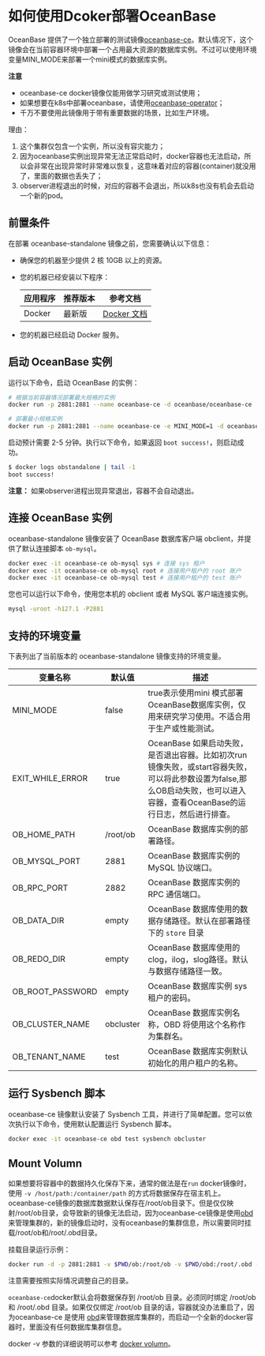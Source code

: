# 如何使用Dcoker部署OceanBase

OceanBase 提供了一个独立部署的测试镜像[oceanbase-ce](https://hub.docker.com/r/oceanbase/oceanbase-ce)。默认情况下，这个镜像会在当前容器环境中部署一个占用最大资源的数据库实例。不过可以使用环境变量MINI_MODE来部署一个mini模式的数据库实例。

**注意**

- oceanbase-ce docker镜像仅能用做学习研究或测试使用；
- 如果想要在k8s中部署oceanbase，请使用[oceanbase-operator](https://github.com/oceanbase/ob-operator)；
- 千万不要使用此镜像用于带有重要数据的场景，比如生产环境。

理由：

1. 这个集群仅包含一个实例，所以没有容灾能力；
2. 因为oceanbase实例出现异常无法正常启动时，docker容器也无法启动，所以会非常在出现异常时非常难以恢复，这意味着对应的容器(container)就没用了，里面的数据也丢失了；
3. observer进程退出的时候，对应的容器不会退出，所以k8s也没有机会去启动一个新的pod。

## 前置条件

在部署 oceanbase-standalone 镜像之前，您需要确认以下信息：

- 确保您的机器至少提供 2 核 10GB 以上的资源。
- 您的机器已经安装以下程序：

    应用程序 | 推荐版本 | 参考文档
    ---     | ------  | -----
    Docker | 最新版 | [Docker 文档](https://docs.docker.com/get-docker/)
- 您的机器已经启动 Docker 服务。

## 启动 OceanBase 实例

运行以下命令，启动 OceanBase 的实例：

```bash
# 根据当前容器情况部署最大规格的实例
docker run -p 2881:2881 --name oceanbase-ce -d oceanbase/oceanbase-ce

# 部署最小规格实例
docker run -p 2881:2881 --name oceanbase-ce -e MINI_MODE=1 -d oceanbase/oceanbase-ce
```

启动预计需要 2-5 分钟。执行以下命令，如果返回 `boot success!`，则启动成功。

```bash
$ docker logs obstandalone | tail -1
boot success!
```

**注意：** 如果observer进程出现异常退出，容器不会自动退出。

## 连接 OceanBase 实例

oceanbase-standalone 镜像安装了 OceanBase 数据库客户端 obclient，并提供了默认连接脚本 `ob-mysql`。

```bash
docker exec -it oceanbase-ce ob-mysql sys # 连接 sys 租户
docker exec -it oceanbase-ce ob-mysql root # 连接用户租户的 root 账户
docker exec -it oceanbase-ce ob-mysql test # 连接用户租户的 test 账户
```

您也可以运行以下命令，使用您本机的 obclient 或者 MySQL 客户端连接实例。

```bash
mysql -uroot -h127.1 -P2881
```

## 支持的环境变量

下表列出了当前版本的 oceanbase-standalone 镜像支持的环境变量。

| 变量名称 | 默认值 | 描述                                                  |
| ---------------- | ------------- | ------------------------------------------------------------ |
| MINI_MODE        | false         | true表示使用mini 模式部署OceanBase数据库实例，仅用来研究学习使用。不适合用于生产或性能测试。 |
| EXIT_WHILE_ERROR | true          | OceanBase 如果启动失败，是否退出容器。比如初次run镜像失败，或start容器失败，可以将此参数设置为false,那么OB启动失败，也可以进入容器，查看OceanBase的运行日志，然后进行排查。 |
| OB_HOME_PATH     | /root/ob      | OceanBase 数据库实例的部署路径。|
| OB_MYSQL_PORT    | 2881          | OceanBase 数据库实例的 MySQL 协议端口。|
| OB_RPC_PORT      | 2882          | OceanBase 数据库实例的 RPC 通信端口。|
| OB_DATA_DIR      | empty         | OceanBase 数据库使用的数据存储路径。默认在部署路径下的 `store` 目录 |
| OB_REDO_DIR      | empty         | OceanBase 数据库使用的clog，ilog，slog路径。默认与数据存储路径一致。 |
| OB_ROOT_PASSWORD | empty         | OceanBase 数据库实例 sys 租户的密码。 |
| OB_CLUSTER_NAME  | obcluster     | OceanBase 数据库实例名称，OBD 将使用这个名称作为集群名。 |
| OB_TENANT_NAME   | test          | OceanBase 数据库实例默认初始化的用户租户的名称。 |

## 运行 Sysbench 脚本

oceanbase-ce 镜像默认安装了 Sysbench 工具，并进行了简单配置。您可以依次执行以下命令，使用默认配置运行 Sysbench 脚本。

```bash
docker exec -it oceanbase-ce obd test sysbench obcluster
```

## Mount Volumn
如果想要将容器中的数据持久化保存下来，通常的做法是在`run` docker镜像时，使用 `-v /host/path:/container/path` 的方式将数据保存在宿主机上。
oceanbase-ce镜像的数据库数据默认保存在/root/ob目录下。但是仅仅映射/root/ob目录，会导致新的镜像无法启动，因为oceanbase-ce镜像是使用[obd](https://github.com/oceanbase/obdeploy) 来管理集群的，新的镜像启动时，没有oceanbase的集群信息，所以需要同时挂载/root/ob和/root/.obd目录。

挂载目录运行示例：

```bash
docker run -d -p 2881:2881 -v $PWD/ob:/root/ob -v $PWD/obd:/root/.obd --name oceanbase oceanbase/oceanbase-ce
```

注意需要按照实际情况调整自己的目录。

`oceanbase-ce`docker默认会将数据保存到 /root/ob 目录。必须同时绑定 /root/ob 和 /root/.obd 目录。如果仅仅绑定 /root/ob 目录的话，容器就没办法重启了，因为oceanbase-ce 是使用 [obd](https://github.com/oceanbase/obdeploy)来管理数据库集群的，而启动一个全新的docker容器时，里面没有任何数据库集群信息。

docker -v 参数的详细说明可以参考 [docker volumn](https://docs.docker.com/storage/volumes/)。
